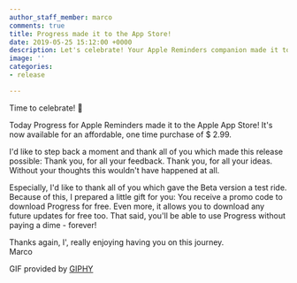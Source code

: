```yaml
---
author_staff_member: marco
comments: true
title: Progress made it to the App Store!
date: 2019-05-25 15:12:00 +0000
description: Let's celebrate! Your Apple Reminders companion made it to the App Store!
image: ''
categories:
- release

---
```

Time to celebrate! 🎉

Today Progress for Apple Reminders made it to the Apple App Store! It's now available for an affordable, one time purchase of $ 2.99.

I'd like to step back a moment and thank all of you which made this release possible: Thank you, for all your feedback. Thank you, for all your ideas. Without your thoughts this wouldn't have happened at all.

Especially, I'd like to thank all of you which gave the Beta version a test ride. Because of this, I prepared a little gift for you: You receive a promo code to download Progress for free. Even more, it allows you to download any future updates for free too. That said, you'll be able to use Progress without paying a dime - forever!

Thanks again, I', really enjoying having you on this journey.  
Marco

GIF provided by [GIPHY](https://giphy.com/gifs/party-the-office-hard-l0MYt5jPR6QX5pnqM)